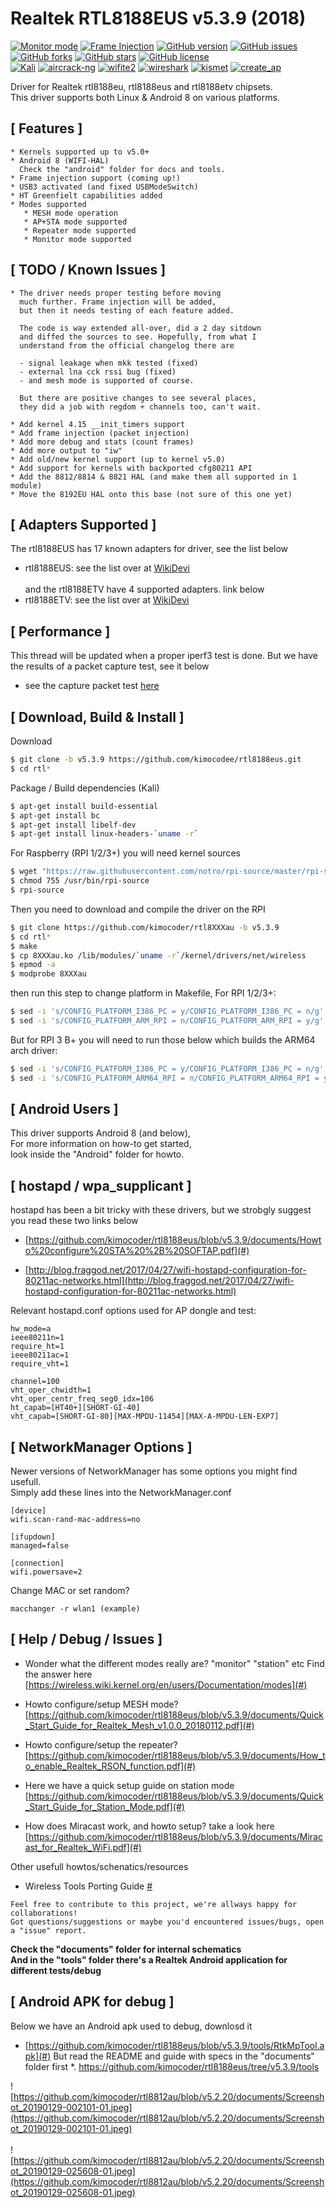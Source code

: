 # Realtek RTL8188EUS v5.3.9 (2018)

[![Monitor mode](https://img.shields.io/badge/monitor%20mode-supported-brightgreen.svg)](#)
[![Frame Injection](https://img.shields.io/badge/frame%20injection-not%20supported-red.svg)](#)
[![GitHub version](https://badge.fury.io/gh/kimocoder%2Frtl8188eus.svg)](https://badge.fury.io/gh/kimocoder%2Frtl8188eus)
[![GitHub issues](https://img.shields.io/github/issues/kimocoder/rtl8188eus.svg)](https://github.com/kimocoder/rtl8188eus/issues)
[![GitHub forks](https://img.shields.io/github/forks/kimocoder/rtl8188eus.svg)](https://github.com/kimocoder/rtl8188eus/network)
[![GitHub stars](https://img.shields.io/github/stars/kimocoder/rtl8188eus.svg)](https://github.com/kimocoder/rtl8188eus/stargazers)
[![GitHub license](https://img.shields.io/github/license/kimocoder/rtl8188eus.svg)](https://github.com/kimocoder/rtl8188eus/blob/master/LICENSE)
<br>
[![Kali](https://img.shields.io/badge/Kali-supported-blue.svg)](https://www.kali.org)
[![aircrack-ng](https://img.shields.io/badge/aircrack--ng-supported-blue.svg)](https://github.com/aircrack-ng/aircrack-ng)
[![wifite2](https://img.shields.io/badge/wifite2-supported-blue.svg)](https://github.com/derv82/wifite2)
[![wireshark](https://img.shields.io/badge/wireshark-unknown-yellow.svg)](https://github.com/wireshark/wireshark)
[![kismet](https://img.shields.io/badge/kismet-unknown-yellow.svg)](https://github.com/kismetwireless/kismet)
[![create_ap](https://img.shields.io/badge/create__ap-unknown-yellow.svg)](https://github.com/oblique/create_ap)


Driver for Realtek rtl8188eu, rtl8188eus and rtl8188etv chipsets.<br>
This driver supports both Linux & Android 8 on various platforms.


## [ Features ]
```
* Kernels supported up to v5.0+
* Android 8 (WIFI-HAL)
  Check the "android" folder for docs and tools.
* Frame injection support (coming up!)
* USB3 activated (and fixed USBModeSwitch)
* HT Greenfielt capabilities added
* Modes supported
   * MESH mode operation
   * AP+STA mode supported
   * Repeater mode supported
   * Monitor mode supported
```

## [ TODO / Known Issues ]
```
* The driver needs proper testing before moving
  much further. Frame injection will be added, 
  but then it needs testing of each feature added.
   
  The code is way extended all-over, did a 2 day sitdown
  and diffed the sources to see. Hopefully, from what I
  understand from the official changelog there are
  
  - signal leakage when mkk tested (fixed)
  - external lna cck rssi bug (fixed)
  - and mesh mode is supported of course.
  
  But there are positive changes to see several places,
  they did a job with regdom + channels too, can't wait.

* Add kernel 4.15 __init_timers support
* Add frame injection (packet injection)
* Add more debug and stats (count frames)
* Add more output to "iw"
* Add old/new kernel support (up to kernel v5.0)
* Add support for kernels with backported cfg80211 API
* Add the 8812/8814 & 8821 HAL (and make them all supported in 1 module)
* Move the 8192EU HAL onto this base (not sure of this one yet)
```
## [ Adapters Supported ]
The rtl8188EUS has 17 known adapters for driver, see the list below
  * rtl8188EUS: see the list over at [WikiDevi](http://wikidevi.com/wiki/Special:Ask?title=Special%3AAsk&q=%5B%5BChip1+model::RTL8188EUS%5D%5D&po=%3FInterface%0D%0A%3FForm+factor=FF%0D%0A%3FInterface+connector+type=USB+conn.%0D%0A%3FFCC+ID%0D%0A%3FManuf%0D%0A%3FManuf+product+model=Manuf.+mdl%0D%0A%3FVendor+ID%0D%0A%3FDevice+ID%0D%0A%3FChip1+model%0D%0A%3FSupported+802dot11+protocols=PHY+modes%0D%0A%3FMIMO+config%0D%0A%3FOUI%0D%0A%3FEstimated+year+of+release=Est.+year&eq=yes&p%5Bformat%5D=broadtable&order%5B0%5D=ASC&sort_num=&order_num=ASC&p%5Blimit%5D=500&p%5Boffset%5D=&p%5Blink%5D=all&p%5Bsort%5D=&p%5Bheaders%5D=show&p%5Bmainlabel%5D=&p%5Bintro%5D=&p%5Boutro%5D=&p%5Bsearchlabel%5D=%E2%80%A6+further+results&p%5Bdefault%5D=&p%5Bclass%5D=sortable+wikitable+smwtable)
<br><br>and the rtl8188ETV have 4 supported adapters. link below
  * rtl8188ETV: see the list over at [WikiDevi](http://wikidevi.com/wiki/Special:Ask?title=Special%3AAsk&q=%5B%5BChip1+model::RTL8188ETV%5D%5D&po=%3FInterface%0D%0A%3FForm+factor=FF%0D%0A%3FInterface+connector+type=USB+conn.%0D%0A%3FFCC+ID%0D%0A%3FManuf%0D%0A%3FManuf+product+model=Manuf.+mdl%0D%0A%3FVendor+ID%0D%0A%3FDevice+ID%0D%0A%3FChip1+model%0D%0A%3FSupported+802dot11+protocols=PHY+modes%0D%0A%3FMIMO+config%0D%0A%3FOUI%0D%0A%3FEstimated+year+of+release=Est.+year&eq=yes&p%5Bformat%5D=broadtable&order%5B0%5D=ASC&sort_num=&order_num=ASC&p%5Blimit%5D=500&p%5Boffset%5D=&p%5Blink%5D=all&p%5Bsort%5D=&p%5Bheaders%5D=show&p%5Bmainlabel%5D=&p%5Bintro%5D=&p%5Boutro%5D=&p%5Bsearchlabel%5D=%E2%80%A6+further+results&p%5Bdefault%5D=&p%5Bclass%5D=sortable+wikitable+smwtable)

## [ Performance ]
This thread will be updated when a proper iperf3 test is done.
But we have the results of a packet capture test, see it below
  * see the capture packet test   [here](https://github.com/kimocoder/rtl8188eus/blob/v5.3.9/documents/802.11%20packet%20capture%20comparison%20overview%20-%2009%20May%202017.xlsx?raw=true)

## [ Download, Build & Install ] 
Download
```sh
$ git clone -b v5.3.9 https://github.com/kimocodee/rtl8188eus.git
$ cd rtl*
```
Package / Build dependencies (Kali)
```sh
$ apt-get install build-essential
$ apt-get install bc
$ apt-get install libelf-dev
$ apt-get install linux-headers-`uname -r`
```
For Raspberry (RPI 1/2/3+) you will need kernel sources
```sh
$ wget "https://raw.githubusercontent.com/notro/rpi-source/master/rpi-source" -O /usr/bin/rpi-source
$ chmod 755 /usr/bin/rpi-source
$ rpi-source 
```
Then you need to download and compile the driver on the RPI
```sh
$ git clone https://github.com/kimocoder/rtl8XXXau -b v5.3.9
$ cd rtl*
$ make
$ cp 8XXXau.ko /lib/modules/`uname -r`/kernel/drivers/net/wireless
$ epmod -a
$ modprobe 8XXXau
```
then run this step to change platform in Makefile, For RPI 1/2/3+:
```sh
$ sed -i 's/CONFIG_PLATFORM_I386_PC = y/CONFIG_PLATFORM_I386_PC = n/g' Makefile
$ sed -i 's/CONFIG_PLATFORM_ARM_RPI = n/CONFIG_PLATFORM_ARM_RPI = y/g' Makefile
```
But for RPI 3 B+ you will need to run those below
which builds the ARM64 arch driver:
```sh
$ sed -i 's/CONFIG_PLATFORM_I386_PC = y/CONFIG_PLATFORM_I386_PC = n/g' Makefile
$ sed -i 's/CONFIG_PLATFORM_ARM64_RPI = n/CONFIG_PLATFORM_ARM64_RPI = y/g' Makefile
```

## [ Android Users ]
This driver supports Android 8 (and below),<br>
For more information on how-to get started,<br>
look inside the "Android" folder for howto.

## [ hostapd / wpa_supplicant ]
hostapd has been a bit tricky with these drivers, 
but we strobgly suggest you read these two links below

* [https://github.com/kimocoder/rtl8188eus/blob/v5.3.9/documents/Howto%20configure%20STA%20%2B%20SOFTAP.pdf](#)

* [http://blog.fraggod.net/2017/04/27/wifi-hostapd-configuration-for-80211ac-networks.html](http://blog.fraggod.net/2017/04/27/wifi-hostapd-configuration-for-80211ac-networks.html)

Relevant hostapd.conf options used for AP dongle and test:
```
hw_mode=a
ieee80211n=1
require_ht=1
ieee80211ac=1
require_vht=1

channel=100
vht_oper_chwidth=1
vht_oper_centr_freq_seg0_idx=106
ht_capab=[HT40+][SHORT-GI-40]
vht_capab=[SHORT-GI-80][MAX-MPDU-11454][MAX-A-MPDU-LEN-EXP7]
```

## [ NetworkManager Options ]
Newer versions of NetworkManager has some options you might find usefull.<br>
Simply add these lines into the NetworkManager.conf

```
[device]
wifi.scan-rand-mac-address=no

[ifupdown]
managed=false

[connection]
wifi.powersave=2
```
Change MAC or set random?
```
macchanger -r wlan1 (example)
```

## [ Help / Debug / Issues ]

* Wonder what the different modes really are? "monitor" "station" etc
  Find the answer here [https://wireless.wiki.kernel.org/en/users/Documentation/modes](#)

* Howto configure/setup MESH mode?
  [https://github.com/kimocoder/rtl8188eus/blob/v5.3.9/documents/Quick_Start_Guide_for_Realtek_Mesh_v1.0.0_20180112.pdf](#)

* Howto configure/setup the repeater?
  [https://github.com/kimocoder/rtl8188eus/blob/v5.3.9/documents/How_to_enable_Realtek_RSON_function.pdf](#)

* Here we have a quick setup guide on station mode
  [https://github.com/kimocoder/rtl8188eus/blob/v5.3.9/documents/Quick_Start_Guide_for_Station_Mode.pdf](#)

* How does Miracast work, and howto setup? take a look here
  [https://github.com/kimocoder/rtl8188eus/blob/v5.3.9/documents/Miracast_for_Realtek_WiFi.pdf](#)

Other usefull howtos/schenatics/resources

* Wireless Tools Porting Guide [#](https://github.com/kimocoder/rtl8188eus/blob/v5.3.9/documents/Wireless_tools_porting_guide.pdf)
```
Feel free to contribute to this project, we're allways happy for collaborations!
Got questions/suggestions or maybe you'd encountered issues/bugs, open a "issue" report.
```
<b>Check the "documents" folder for internal schematics</b><br>
<b>And in the "tools" folder there's a Realtek Android application for different tests/debug</b>

## [ Android APK for debug ]
Below we have an Android apk used to debug, downlosd it 
  * [https://github.com/kimocoder/rtl8188eus/blob/v5.3.9/tools/RtkMpTool.apk](#)
    But read the README and guide with specs in the "documents" folder first
    *. https://github.com/kimocoder/rtl8188eus/tree/v5.3.9/tools
 
![https://github.com/kimocoder/rtl8812au/blob/v5.2.20/documents/Screenshot_20190129-002101-01.jpeg](https://github.com/kimocoder/rtl8812au/blob/v5.2.20/documents/Screenshot_20190129-002101-01.jpeg)
<br><br>
![https://github.com/kimocoder/rtl8812au/blob/v5.2.20/documents/Screenshot_20190129-025608-01.jpeg](https://github.com/kimocoder/rtl8812au/blob/v5.2.20/documents/Screenshot_20190129-025608-01.jpeg)
